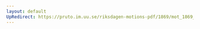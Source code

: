 ```yaml
---
layout: default
UpRedirect: https://pruto.im.uu.se/riksdagen-motions-pdf/1869/mot_1869__ak__294/mot_1869__ak__294-001.pdf
---
```

